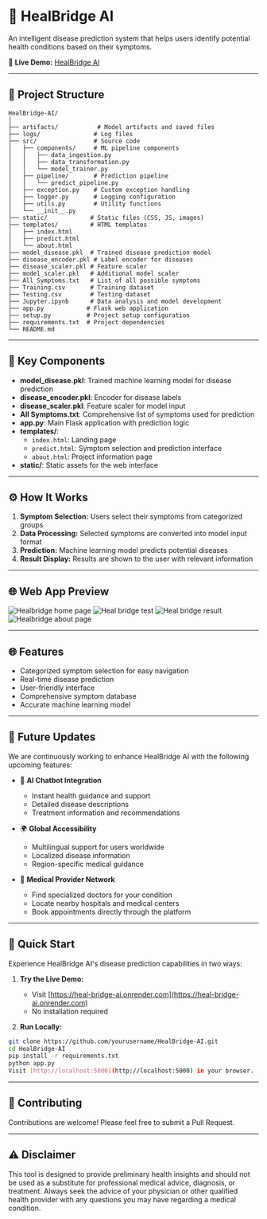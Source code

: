 # 🏥 HealBridge AI

An intelligent disease prediction system that helps users identify potential health conditions based on their symptoms.

🔗 **Live Demo:** [HealBridge AI](https://heal-bridge-ai.onrender.com)

---

## 📁 Project Structure

```
HealBridge-AI/
│
├── artifacts/           # Model artifacts and saved files
├── logs/               # Log files
├── src/                # Source code
│   ├── components/     # ML pipeline components
│   │   ├── data_ingestion.py
│   │   ├── data_transformation.py
│   │   └── model_trainer.py
│   ├── pipeline/       # Prediction pipeline
│   │   └── predict_pipeline.py
│   ├── exception.py    # Custom exception handling
│   ├── logger.py       # Logging configuration
│   ├── utils.py        # Utility functions
│   └── __init__.py
├── static/            # Static files (CSS, JS, images)
├── templates/         # HTML templates
│   ├── index.html
│   ├── predict.html
│   └── about.html
├── model_disease.pkl  # Trained disease prediction model
├── disease_encoder.pkl # Label encoder for diseases
├── disease_scaler.pkl # Feature scaler
├── model_scaler.pkl   # Additional model scaler
├── All Symptoms.txt   # List of all possible symptoms
├── Training.csv       # Training dataset
├── Testing.csv        # Testing dataset
├── Jupyter.ipynb      # Data analysis and model development
├── app.py            # Flask web application
├── setup.py          # Project setup configuration
├── requirements.txt  # Project dependencies
└── README.md
```

---

## 📝 Key Components

- **model_disease.pkl**: Trained machine learning model for disease prediction
- **disease_encoder.pkl**: Encoder for disease labels
- **disease_scaler.pkl**: Feature scaler for model input
- **All Symptoms.txt**: Comprehensive list of symptoms used for prediction
- **app.py**: Main Flask application with prediction logic
- **templates/**: 
  - `index.html`: Landing page
  - `predict.html`: Symptom selection and prediction interface
  - `about.html`: Project information page
- **static/**: Static assets for the web interface

---

## ⚙️ How It Works

1. **Symptom Selection:** Users select their symptoms from categorized groups
2. **Data Processing:** Selected symptoms are converted into model input format
3. **Prediction:** Machine learning model predicts potential diseases
4. **Result Display:** Results are shown to the user with relevant information

---

## 🌐 Web App Preview
![Healbridge home page](https://github.com/user-attachments/assets/de8f288c-538b-4fd3-a481-c1984d61643c)
![Heal bridge test](https://github.com/user-attachments/assets/ef46c9a1-a4ff-4a2c-9e46-e750cde7d354)
![Heal bridge result](https://github.com/user-attachments/assets/002caec2-f831-4fd5-858c-3fef5f2a68b6)
![Healbridge about page](https://github.com/user-attachments/assets/ab63f338-138e-4828-a192-a0057dcecc72)

---

## 🌐 Features

- Categorized symptom selection for easy navigation
- Real-time disease prediction
- User-friendly interface
- Comprehensive symptom database
- Accurate machine learning model

---

## 🔮 Future Updates

We are continuously working to enhance HealBridge AI with the following upcoming features:

- 🤖 **AI Chatbot Integration**
  - Instant health guidance and support
  - Detailed disease descriptions
  - Treatment information and recommendations

- 🌍 **Global Accessibility**
  - Multilingual support for users worldwide
  - Localized disease information
  - Region-specific medical guidance

- 🏥 **Medical Provider Network**
  - Find specialized doctors for your condition
  - Locate nearby hospitals and medical centers
  - Book appointments directly through the platform

---

## 🚦 Quick Start

Experience HealBridge AI's disease prediction capabilities in two ways:

1. **Try the Live Demo:**
   - Visit [https://heal-bridge-ai.onrender.com](https://heal-bridge-ai.onrender.com)
   - No installation required

2. **Run Locally:**
```bash
git clone https://github.com/yourusername/HealBridge-AI.git
cd HealBridge-AI
pip install -r requirements.txt
python app.py
Visit [http://localhost:5000](http://localhost:5000) in your browser.

```

---

## 🤝 Contributing

Contributions are welcome! Please feel free to submit a Pull Request.

---

## ⚠️ Disclaimer

This tool is designed to provide preliminary health insights and should not be used as a substitute for professional medical advice, diagnosis, or treatment. Always seek the advice of your physician or other qualified health provider with any questions you may have regarding a medical condition.
